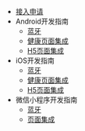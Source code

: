 - [接入申请](/develop-native/apply)
- Android开发指南
   - [蓝牙](/dev-android/bluetooth/summary)
   - [健康页面集成](/dev-android/ui/summary)
   - [H5页面集成](/develop-native/android/simpleui)
- iOS开发指南
   - [蓝牙](/dev-ios/bluetooth/summary)
   - [健康页面集成](/dev-ios/ui/summary)
   - [H5页面集成](/develop-native/ios/simpleui)
- 微信小程序开发指南
   - [蓝牙](/develop-native/wx-mini/bluetooth)
   - [页面集成](/develop-native/wx-mini/ui)

